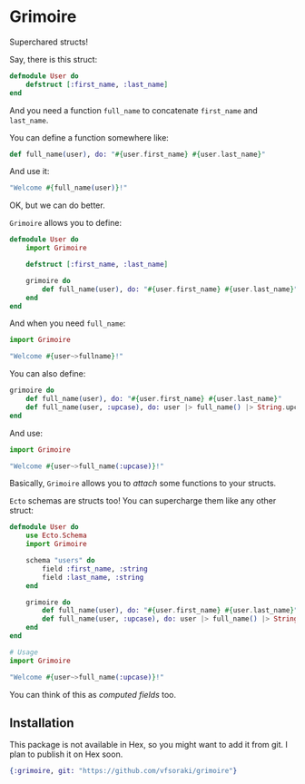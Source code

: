 # Grimoire

Superchared structs!

Say, there is this struct:

```elixir
defmodule User do
    defstruct [:first_name, :last_name]
end
```

And you need a function `full_name` to concatenate `first_name` and `last_name`.

You can define a function somewhere like:

```elixir
def full_name(user), do: "#{user.first_name} #{user.last_name}"
```

And use it:

```elixir
"Welcome #{full_name(user)}!"
```

OK, but we can do better.

`Grimoire` allows you to define:

```elixir
defmodule User do
    import Grimoire

    defstruct [:first_name, :last_name]

    grimoire do
        def full_name(user), do: "#{user.first_name} #{user.last_name}"
    end
end
```

And when you need `full_name`:

```elixir
import Grimoire

"Welcome #{user~>fullname}!"
```

You can also define:

```elixir
grimoire do
    def full_name(user), do: "#{user.first_name} #{user.last_name}"
    def full_name(user, :upcase), do: user |> full_name() |> String.upcase()
end
```

And use:

```elixir
import Grimoire

"Welcome #{user~>full_name(:upcase)}!"
```

Basically, `Grimoire` allows you to _attach_ some functions to your structs.

`Ecto` schemas are structs too! You can supercharge them like any other struct:

```elixir
defmodule User do
    use Ecto.Schema
    import Grimoire

    schema "users" do
        field :first_name, :string
        field :last_name, :string
    end

    grimoire do
        def full_name(user), do: "#{user.first_name} #{user.last_name}"
        def full_name(user, :upcase), do: user |> full_name() |> String.upcase()
    end
end

# Usage
import Grimoire

"Welcome #{user~>full_name(:upcase)}!"
```

You can think of this as _computed fields_ too.


## Installation

This package is not available in Hex, so you might want to add it from git.
I plan to publish it on Hex soon.

```elixir
{:grimoire, git: "https://github.com/vfsoraki/grimoire"}
```
